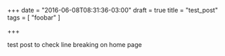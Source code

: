 +++
date = "2016-06-08T08:31:36-03:00"
draft = true
title = "test_post"
tags = [ "foobar" ]

+++

test post to check line breaking on home page

